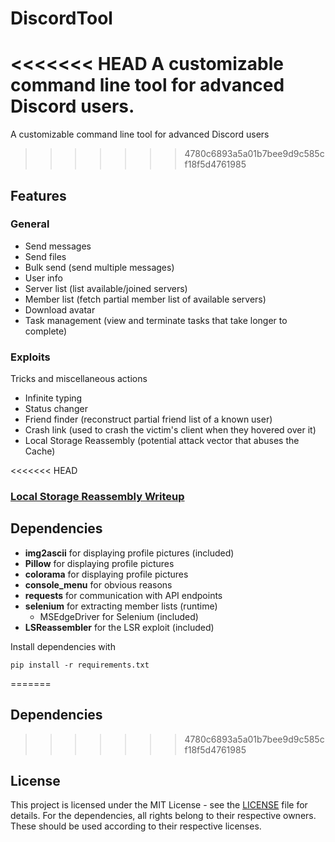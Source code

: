 # DiscordTool
<<<<<<< HEAD
A customizable command line tool for advanced Discord users.
=======
A customizable command line tool for advanced Discord users
>>>>>>> 4780c6893a5a01b7bee9d9c585cf18f5d4761985

## Features
### General
* Send messages
* Send files
* Bulk send (send multiple messages)
* User info
* Server list (list available/joined servers)
* Member list (fetch partial member list of available servers)
* Download avatar
* Task management (view and terminate tasks that take longer to complete)
### Exploits
Tricks and miscellaneous actions
* Infinite typing
* Status changer
* Friend finder (reconstruct partial friend list of a known user)
* Crash link (used to crash the victim's client when they hovered over it)
* Local Storage Reassembly (potential attack vector that abuses the Cache)

<<<<<<< HEAD
### <a href="https://gist.github.com/Raffy27/48f366b49a2a0f298f697669c35fbd8e" target="_blank">Local Storage Reassembly Writeup</a>

## Dependencies
* **img2ascii** for displaying profile pictures (included)
* **Pillow** for displaying profile pictures
* **colorama** for displaying profile pictures
* **console_menu** for obvious reasons
* **requests** for communication with API endpoints
* **selenium** for extracting member lists (runtime)
    * MSEdgeDriver for Selenium (included)
* **LSReassembler** for the LSR exploit (included)

Install dependencies with
```shell
pip install -r requirements.txt
```
=======
## Dependencies

>>>>>>> 4780c6893a5a01b7bee9d9c585cf18f5d4761985

## License
This project is licensed under the MIT License -  see the <a href="https://github.com/Raffy27/DiscordTool/blob/master/LICENSE" target="_blank">LICENSE</a> file for details. For the dependencies, all rights belong to their respective owners. These should be used according to their respective licenses.
